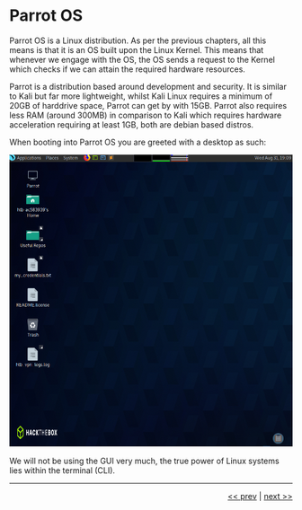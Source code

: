 # Parrot OS

Parrot OS is a Linux distribution. As per the previous chapters, all this means is that it is an OS built upon the Linux Kernel. This means that whenever we engage with the OS, the OS sends a request to the Kernel which checks if we can attain the required hardware resources.

Parrot is a distribution based around development and security. It is similar to Kali but far more lightweight, whilst Kali Linux requires a minimum of 20GB of harddrive space, Parrot can get by with 15GB. Parrot also requires less RAM (around 300MB) in comparison to Kali which requires hardware acceleration requiring at least 1GB, both are debian based distros.

When booting into Parrot OS you are greeted with a desktop as such:

![Parrot Desktop](../images/parrotDesktop.png)

We will not be using the GUI very much, the true power of Linux systems lies within the terminal (CLI).

___

<div align="right">

[<< prev](./3_fileSystemHeirarchy.md) | [next >>](./4_parrot.md)
</div>
